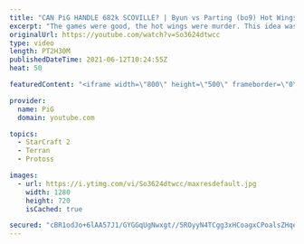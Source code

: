 ```yaml
---
title: "CAN PiG HANDLE 682k SCOVILLE? | Byun vs Parting (bo9) Hot Wings Cast"
excerpt: "The games were good, the hot wings were murder. This idea was influenced by @First We Feast 's Hot Ones series 🎤 More Pro SC2 Casts: https://www.youtube.com/playlist?list=PLFUDU8AOevUetBNFfypOKoKcE3BqgZdbt 🐷 Support PiG: https://www.pigstarcraft.com/support/ -- 🐖 Watch live on https://www.twitch.tv/x5_pig"
originalUrl: https://youtube.com/watch?v=So3624dtwcc
type: video
length: PT2H30M
publishedDateTime: 2021-06-12T10:24:55Z
heat: 50

featuredContent: "<iframe width=\"800\" height=\"500\" frameborder=\"0\" src=\"https://www.youtube.com/embed/So3624dtwcc\" allow=\"accelerometer; autoplay; encrypted-media; gyroscope; picture-in-picture\" allowfullscreen></iframe>"

provider:
  name: PiG
  domain: youtube.com

topics:
  - StarCraft 2
  - Terran
  - Protoss

images:
  - url: https://i.ytimg.com/vi/So3624dtwcc/maxresdefault.jpg
    width: 1280
    height: 720
    isCached: true

secured: "cBR1odJo+6lAA57J1/GYGGqUgNwxgt//5ROyyN4TCgg3xHCoagxCPoalsZHqe+vXuZJ3QU8myr5M/n/qqtBpmTD79bQ0yCAN3OX6dSu8pVHHRq1ifAMDUzAxkybZsVhTju77o62Ql2kvRXh3JD3Ht3pJBcbXrB4YzLeZjOb8yePXzASrdadL8tpZ183nHv/OV5J2CMVcB3yf9SyWUVPRwFiiKYvXdNPtxcomaDpa7WHmUPLzcZv3OqzqZa3KTR4IxE4EOxYbZe99xiOoTfuccUfTLeu4bw2+xdcN0u1i+giYgJotx0lW7sKomEsNcib4E46DA8IZPut/+mnLNpSdFgJFwQV0PD/0oJHVwrrOpOaSb31Uv6gKqFiqIXHrQxUpuEMnYfpmtsqhDleu8E4pXtnKqUapsct67PrkXnAJCXE=;7TMfrU2fmQyS6lqNt0ZEdw=="
---
```


